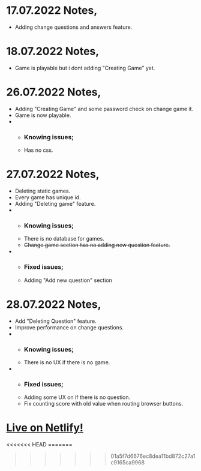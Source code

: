 <h1> 17.07.2022 Notes,</h1>
<ul>
    <li> Adding change questions and answers feature.</li>
</ul>
<h1> 18.07.2022 Notes, </h1>
<ul>
    <li> Game is playable but i dont adding "Creating Game" yet.</li>
</ul>
<h1> 26.07.2022 Notes,</h1>
<ul>
    <li> Adding "Creating Game" and some password check on change game it.</li>
    <li> Game is now playable.</li>
    <li> 
        <ul>
            <li> <h3> Knowing issues; </h3> </li>
            <li> Has no css. </li>
        </ul> 
     </li>
    
</ul>
<h1> 27.07.2022 Notes,</h1>
<ul>
    <li> Deleting static games.</li>
    <li> Every game has unique id.</li>
    <li> Adding "Deleting game" feature. </li>
    <li> 
        <ul>
            <li> <h3> Knowing issues; </h3> </li>
            <li> There is no database for games. </li>
            <li> <del> Change game section has no adding new question feature.</del>  </li>
        </ul> 
     </li>
     <li> 
        <ul>
            <li> <h3> Fixed issues; </h3> </li>
            <li> Adding "Add new question" section </li>
        </ul> 
     </li>
</ul>
<h1> 28.07.2022 Notes,</h1>
<ul>
    <li> Add "Deleting Question" feature.</li>
    <li> Improve performance on change questions.</li>
    <li> 
        <ul>
            <li> <h3> Knowing issues; </h3> </li>
            <li> There is no UX if there is no game. </li>
        </ul> 
     </li>
     <li> 
        <ul>
            <li> <h3> Fixed issues; </h3> </li>
            <li> Adding some UX on if there is no question. </li>
            <li> Fix counting score with old value when routing browser buttons.  </li>
        </ul> 
     </li>
</ul>

<h1><a href="https://ogulcan-question.netlify.app/">  Live on Netlify! </a></h1>
<<<<<<< HEAD
=======

>>>>>>> 01a5f7d6676ec8dea11bd872c27a1c9165ca9968
